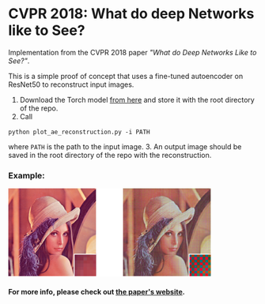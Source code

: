 # CVPR 2018: What do deep Networks like to See?

Implementation from the CVPR 2018 paper _"What do Deep Networks Like to See?"_.

This is a simple proof of concept that uses a fine-tuned autoencoder on ResNet50 to reconstruct input images.

1. Download the Torch model [from here](https://cloud.dfki.de/owncloud/index.php/s/3fdqbLXcEx7kEaK) and store it with the root directory of the repo.
2. Call 
```
python plot_ae_reconstruction.py -i PATH
```
where ```PATH``` is the path to the input image.
3. An output image should be saved in the root directory of the repo with the reconstruction.

### Example:
![Original input and its reconstruction using an autoencoder fine-tuned on ResNet 50](./lenas.png)

#### For more info, please check out [the paper's website](https://spalaciob.github.io/normnet.html).